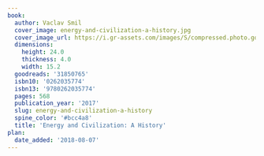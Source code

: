 ```yaml
---
book:
  author: Vaclav Smil
  cover_image: energy-and-civilization-a-history.jpg
  cover_image_url: https://i.gr-assets.com/images/S/compressed.photo.goodreads.com/books/1488952920l/31850765._SX318_.jpg
  dimensions:
    height: 24.0
    thickness: 4.0
    width: 15.2
  goodreads: '31850765'
  isbn10: '0262035774'
  isbn13: '9780262035774'
  pages: 568
  publication_year: '2017'
  slug: energy-and-civilization-a-history
  spine_color: '#bcc4a8'
  title: 'Energy and Civilization: A History'
plan:
  date_added: '2018-08-07'
---
```

